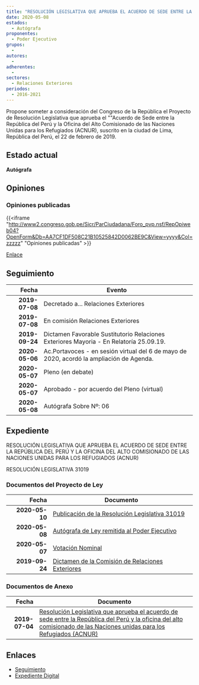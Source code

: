 ```yaml
---
title: "RESOLUCIÓN LEGISLATIVA QUE APRUEBA EL ACUERDO DE SEDE ENTRE LA REPÚBLICA DEL PERÚ Y LA OFICINA DEL ALTO COMISIONADO DE LAS NACIONES UNIDAS PARA LOS REFUGIADOS (ACNUR)"
date: 2020-05-08
estados: 
  - Autógrafa
proponentes: 
  - Poder Ejecutivo
grupos: 
  - 
autores: 
  - 
adherentes: 
  - 
sectores: 
  - Relaciones Exteriores
periodos: 
  - 2016-2021
---
```


Propone someter a consideración del Congreso de la República el Proyecto de Resolución Legislativa que aprueba el ""Acuerdo de Sede entre la República del Perú y la Oficina del Alto Comisionado de las Naciones Unidas para los Refugiados (ACNUR), suscrito en la ciudad de Lima, República del Perú, el 22 de febrero de 2019.


## Estado actual

**Autógrafa**

## Opiniones

### Opiniones publicadas

{{<iframe "http://www2.congreso.gob.pe/Sicr/ParCiudadana/Foro_pvp.nsf/RepOpiweb04?OpenForm&Db=AA7CF1DF508C21B10525842D0062BE9C&View=yyyy&Col=zzzzz" "Opiniones publicadas" >}}

[Enlace](http://www2.congreso.gob.pe/Sicr/ParCiudadana/Foro_pvp.nsf/RepOpiweb04?OpenForm&Db=AA7CF1DF508C21B10525842D0062BE9C&View=yyyy&Col=zzzzz)

## Seguimiento

| Fecha | Evento |
|------:|--------|
| **2019-07-08** | Decretado a... Relaciones Exteriores|
| **2019-07-08** | En comisión Relaciones Exteriores|
| **2019-09-24** | Dictamen Favorable Sustitutorio Relaciones Exteriores Mayoria - En Relatoría 25.09.19.|
| **2020-05-06** | Ac.Portavoces - en sesión virtual del 6 de mayo de 2020, acordó la ampliación de Agenda.|
| **2020-05-07** | Pleno (en debate)|
| **2020-05-07** | Aprobado - por acuerdo del Pleno (virtual)|
| **2020-05-08** | Autógrafa Sobre Nº: 06|


## Expediente

RESOLUCIÓN LEGISLATIVA QUE APRUEBA EL ACUERDO DE SEDE ENTRE LA REPÚBLICA DEL PERÚ Y LA OFICINA DEL ALTO COMISIONADO DE LAS NACIONES UNIDAS PARA LOS REFUGIADOS (ACNUR)

RESOLUCIÓN LEGISLATIVA 31019


### Documentos del Proyecto de Ley

| Fecha | Documento |
|------:|--------|
| **2020-05-10** | [Publicación de la Resolución Legislativa 31019](http://www.leyes.congreso.gob.pe/Documentos/2016_2021/ADLP/Normas_Legales/31019-RLG.pdf) |
| **2020-05-08** | [Autógrafa de Ley remitida al Poder Ejecutivo](http://www.leyes.congreso.gob.pe/Documentos/2016_2021/ADLP/Texto_Aprobado/AU0452320200508.pdf) |
| **2020-05-07** | [Votación Nominal](http://www.leyes.congreso.gob.pe/Documentos/2016_2021/Asistencia_y_Votacion/Proyectos_de_Ley/Votacion_Nominal/VN04523-20200507.pdf) |
| **2019-09-24** | [Dictamen de la Comisión de Relaciones Exteriores](http://www.leyes.congreso.gob.pe/Documentos/2016_2021/Dictamenes/Proyectos_de_Ley/04523DC20MAY20190924.pdf) |

### Documentos de Anexo

| Fecha | Documento |
|------:|--------|
| **2019-07-04** | [Resolución Legislativa que aprueba el acuerdo de sede entre la República del Perú y la oficina del alto comisionado de las Naciones unidas para los Refugiados (ACNUR)](http://www.leyes.congreso.gob.pe/Documentos/2016_2021/Proyectos_de_Ley_y_de_Resoluciones_Legislativas/PL0452320190704.pdf) |

## Enlaces 

- [Seguimiento](http://www2.congreso.gob.pe/Sicr/TraDocEstProc/CLProLey2016.nsf/f7fff46988ca05b1052578e100829cc7/337e8d66e07d109a0525842d005b7544?OpenDocument)
- [Expediente Digital](http://www2.congreso.gob.pe/Sicr/TraDocEstProc/CLProLey2016.nsf/f7fff46988ca05b1052578e100829cc7/337e8d66e07d109a0525842d005b7544?OpenDocument&Click=05257FB7005EB655.eb71d0cf91d8294e05256cdf006b5706/$Body/0.1C6C)
